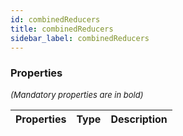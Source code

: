 ```yaml
---
id: combinedReducers
title: combinedReducers
sidebar_label: combinedReducers
---
```




### Properties

<font size="2"><i>(Mandatory properties are in bold)</i></font>

| Properties | Type | Description |
| --------- | ---- | ----------- |

